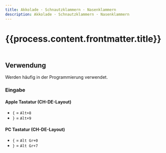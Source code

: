 ```yaml
---
title: Akkolade · Schnautzklammern · Nasenklammern
description: Akkolade · Schnautzklammern · Nasenklammern
---
```



<header>

# {{process.content.frontmatter.title}}

</header>


## Verwendung
Werden häufig in der Programmierung verwendet.  



<div class="box">

### Eingabe
#### Apple Tastatur (CH-DE-Layout)
* `{` = `Alt+8`
* `}` = `Alt+9`

#### PC Tastatur (CH-DE-Layout)
* `{` = `Alt Gr+0`
* `}` = `Alt Gr+7`

</div>
